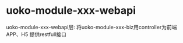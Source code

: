 # uoko-module-xxx-webapi

uoko-module-xxx-webapi层:  将uoko-module-xxx-biz用controller为前端APP、H5 提供restfull接口